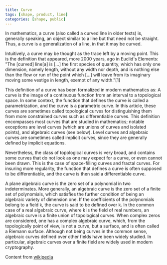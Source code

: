 ```yaml
---
title: Curve
tags: [shape, product, line]
categories: [shape, public]
---
```


In mathematics, a curve (also called a curved line in older texts) is, generally speaking, an object similar to a line but that need not be straight. Thus, a curve is a generalization of a line, in that it may be curved.<!--more-->

Intuitively, a curve may be thought as the trace left by a moving point. This is the definition that appeared, more 2000 years, ago in Euclid's Elements: "The [curved] line[a] is […] the first species of quantity, which has only one dimension, namely length, without any width nor depth, and is nothing else than the flow or run of the point which […] will leave from its imaginary moving some vestige in length, exempt of any width."[1]

This definition of a curve has been formalized in modern mathematics as: A curve is the image of a continuous function from an interval to a topological space. In some context, the function that defines the curve is called a parametrization, and the curve is a parametric curve. In this article, these curves are sometimes called topological curves for distinguishing them from more constrained curves such as differentiable curves. This definition encompasses most curves that are studied in mathematics; notable exceptions are level curves (which are unions of curves and isolated points), and algebraic curves (see below). Level curves and algebraic curves are sometimes called implicit curves, since they are generally defined by implicit equations.

Nevertheless, the class of topological curves is very broad, and contains some curves that do not look as one may expect for a curve, or even cannot been drawn. This is the case of space-filling curves and fractal curves. For insuring more regularity, the function that defines a curve is often supposed to be differentiable, and the curve is then said a differentiable curve.

A plane algebraic curve is the zero set of a polynomial in two indeterminates. More generally, an algebraic curve is the zero set of a finite set of polynomials, which satisfies the further condition of being an algebraic variety of dimension one. If the coefficients of the polynomials belong to a field k, the curve is said to be defined over k. In the common case of a real algebraic curve, where k is the field of real numbers, an algebraic curve is a finite union of topological curves. When complex zeros are considered, one has a complex algebraic curve, which, from the topologically point of view, is not a curve, but a surface, and is often called a Riemann surface. Although not being curves in the common sense, algebraic curves defined over other fields have been widely studied. In particular, algebraic curves over a finite field are widely used in modern cryptography.

Content from [wikipedia](https://en.wikipedia.org/wiki/Curve)
